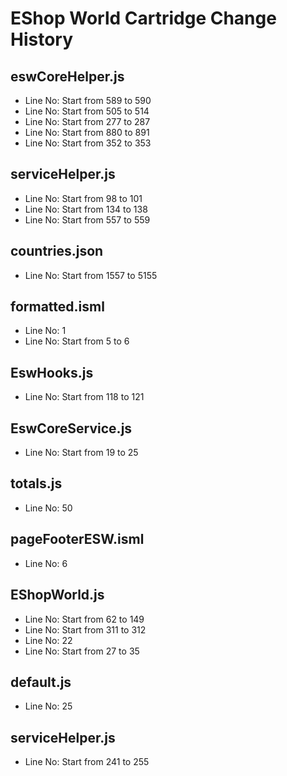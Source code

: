 # EShop World Cartridge Change History

## eswCoreHelper.js
- Line No: Start from 589 to 590
- Line No: Start from 505 to 514
- Line No: Start from 277 to 287
- Line No: Start from 880 to 891
- Line No: Start from 352 to 353

## serviceHelper.js
- Line No: Start from 98 to 101
- Line No: Start from 134 to 138
- Line No: Start from 557 to 559

## countries.json
- Line No: Start from 1557 to 5155

## formatted.isml
- Line No: 1
- Line No: Start from 5 to 6

## EswHooks.js
- Line No: Start from 118 to 121

## EswCoreService.js
- Line No: Start from 19 to 25

## totals.js
- Line No: 50

## pageFooterESW.isml
- Line No: 6

## EShopWorld.js
- Line No: Start from 62 to 149
- Line No: Start from 311 to 312
- Line No: 22
- Line No: Start from 27 to 35

## default.js
- Line No: 25

## serviceHelper.js
- Line No: Start from 241 to 255
